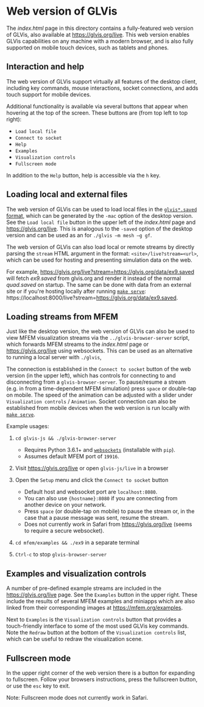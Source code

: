 # Web version of GLVis

The _index.html_ page in this directory contains a fully-featured web version of GLVis, also available at
https://glvis.org/live. This web version enables GLVis capabilities on any machine with a modern browser, and
is also fully supported on mobile touch devices, such as tablets and phones.

## Interaction and help

The web version of GLVis support virtually all features of the desktop client, including key commands, mouse interactions, socket connections, and adds touch support for mobile devices.

Additional functionality is available via several buttons that appear when hovering at the top of the screen. These buttons are (from top left to top right):

- `Load local file`
- `Connect to socket`
- `Help`
- `Examples`
- `Visualization controls`
- `Fullscreen mode`

In addition to the `Help` button, help is accessible via the `h` key.

## Loading local and external files

The web version of GLVis can be used to load local files in the [`glvis*.saved` format](https://glvis.org/options-and-use/#server-mode),
which can be generated by the `-mac` option of the desktop version. See the `Load local file` button in
the upper left of the _index.html_ page and https://glvis.org/live. This is analogous to the `-saved` option
of the desktop version and can be used as an  for `./glvis –m mesh –g gf`.

The web version of GLVis can also load local or remote streams by directly parsing the `stream` HTML argument
in the format: `<site>/live?stream=<url>`, which can be used for hosting and presenting simulation data on the web.

For example, https://glvis.org/live?stream=https://glvis.org/data/ex9.saved will fetch _ex9.saved_
from glvis.org and render it instead of the normal _quad.saved_ on startup. The same can be done with
data from an external site or if you're hosting locally after running [`make serve`](../README.md#serving-to-a-device-on-your-local-network): https://localhost:8000/live?stream=https://glvis.org/data/ex9.saved.

## Loading streams from MFEM

Just like the desktop version, the web version of GLVis can also be used to view MFEM visualization streams
via the `../glvis-browser-server` script, which forwards MFEM streams to the _index.html_ page or
https://glvis.org/live using websockets.
This can be used as an alternative to running a local server with `./glvis`,

The connection is established in the `Connect to socket` button of the web version (in the upper left), which has controls for connecting to and disconnecting from a `glvis-browser-server`. To pause/resume a stream (e.g. in from a time-dependent MFEM simulation) press `space` or double-tap on mobile. The speed of the animation can be adjusted with a slider under `Visualization controls` / `Animation`. Socket connection can also be established from mobile devices when the web version is run locally with [`make serve`](../README.md#serving-to-a-device-on-your-local-network).

Example usages:

1. `cd glvis-js && ./glvis-browser-server`

   - Requires Python 3.6.1+ and [`websockets`](https://websockets.readthedocs.io/en/stable/index.html) (installable with `pip`).
   - Assumes default MFEM port of `19916`.

2. Visit https://glvis.org/live or open `glvis-js/live` in a browser

3. Open the `Setup` menu and click the `Connect to socket` button

   - Default host and websocket port are `localhost:8080`.
   - You can also use `{hostname}:8080` if you are connecting from another device on your network.
   - Press `space` (or double-tap on mobile) to pause the stream or, in the case that a pause message was sent, resume the stream.
   - Does not currently work in Safari from https://glvis.org/live (seems to require a secure websocket).

4. `cd mfem/examples && ./ex9` in a separate terminal

5. `Ctrl-c` to stop `glvis-browser-server`

## Examples and visualization controls

A number of pre-defined example streams are included in the https://glvis.org/live page. See the `Examples` button in the upper right. These include the results of several MFEM examples and miniapps which are also linked from their corresponding images at https://mfem.org/examples.

Next to `Examples` is the `Visualization controls` button that provides a touch-friendly interface to some of the most used GLVis key commands. Note the `Redraw` button at the bottom of the `Visualization controls` list, which can be useful to redraw the visualization scene.

## Fullscreen mode

In the upper right corner of the web version there is a button for expanding to fullscreen.
Follow your browsers instructions, press the fullscreen button, or use the `esc` key to exit.

Note: Fullscreen mode does not currently work in Safari.
